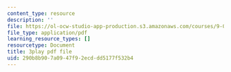 ```yaml
---
content_type: resource
description: ''
file: https://ol-ocw-studio-app-production.s3.amazonaws.com/courses/9-00sc-introduction-to-psychology-fall-2011/290b8b907a0947f92ecddd5177f532b4_z9XQpjNgeBI.pdf
file_type: application/pdf
learning_resource_types: []
resourcetype: Document
title: 3play pdf file
uid: 290b8b90-7a09-47f9-2ecd-dd5177f532b4
---
```

